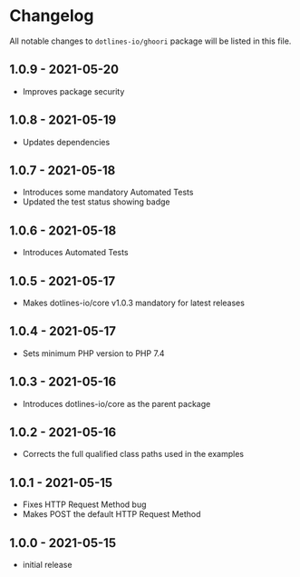 # Changelog

All notable changes to `dotlines-io/ghoori` package will be listed in this file.

## 1.0.9 - 2021-05-20

- Improves package security

## 1.0.8 - 2021-05-19

- Updates dependencies

## 1.0.7 - 2021-05-18

- Introduces some mandatory Automated Tests
- Updated the test status showing badge

## 1.0.6 - 2021-05-18

- Introduces Automated Tests

## 1.0.5 - 2021-05-17

- Makes dotlines-io/core v1.0.3 mandatory for latest releases

## 1.0.4 - 2021-05-17

- Sets minimum PHP version to PHP 7.4

## 1.0.3 - 2021-05-16

- Introduces dotlines-io/core as the parent package

## 1.0.2 - 2021-05-16

- Corrects the full qualified class paths used in the examples

## 1.0.1 - 2021-05-15

- Fixes HTTP Request Method bug
- Makes POST the default HTTP Request Method

## 1.0.0 - 2021-05-15

- initial release
